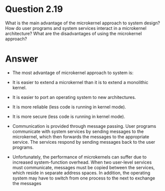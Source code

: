 # Question 2.19 #

What is the main advantage of the microkernel approach to system
design? How do user programs and system services interact in a microkernel architecture? What are the disadvantages of using the microkernel approach?

# Answer #

- The most advantage of microkernel approach to system is:
- It is easier to extend a microkernel than it is to extend a monolithic kernel.
- It is easier to port an operating system to new architectures.
- It is more reliable (less code is running in kernel mode).
- It is more secure (less code is running in kernel mode).

- Communication is provided through message passing. User programs communicate with system services by sending messages to the microkernel, which then forwards the messages to the appropriate service. The services respond by sending messages back to the user programs.

- Unfortunately, the performance of microkernels can suffer due to increased
system-function overhead. When two user-level services must communicate,
messages must be copied between the services, which reside in separate 
address spaces. In addition, the operating system may have to switch from
one process to the next to exchange the messages